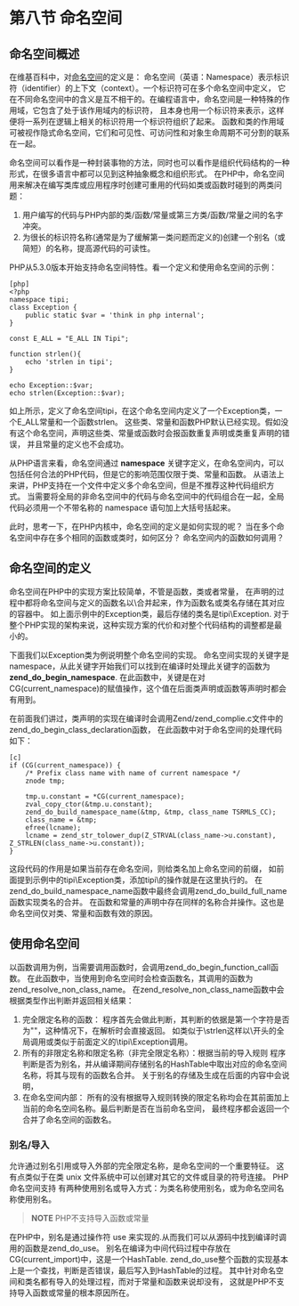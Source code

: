 # 第八节 命名空间

## 命名空间概述
在维基百科中，对[命名空间](http://zh.wikipedia.org/wiki/%E5%91%BD%E5%90%8D%E7%A9%BA%E9%97%B4)的定义是：
命名空间（英语：Namespace）表示标识符（identifier）的上下文（context）。一个标识符可在多个命名空间中定义，
它在不同命名空间中的含义是互不相干的。在编程语言中，命名空间是一种特殊的作用域，它包含了处于该作用域内的标识符，
且本身也用一个标识符来表示，这样便将一系列在逻辑上相关的标识符用一个标识符组织了起来。
函数和类的作用域可被视作隐式命名空间，它们和可见性、可访问性和对象生命周期不可分割的联系在一起。

命名空间可以看作是一种封装事物的方法，同时也可以看作是组织代码结构的一种形式，在很多语言中都可以见到这种抽象概念和组织形式。
在PHP中，命名空间用来解决在编写类库或应用程序时创建可重用的代码如类或函数时碰到的两类问题：

1. 用户编写的代码与PHP内部的类/函数/常量或第三方类/函数/常量之间的名字冲突。
1. 为很长的标识符名称(通常是为了缓解第一类问题而定义的)创建一个别名（或简短）的名称，提高源代码的可读性。

PHP从5.3.0版本开始支持命名空间特性。看一个定义和使用命名空间的示例：

    [php]
	<?php
    namespace tipi;
    class Exception {
        public static $var = 'think in php internal';
    }

    const E_ALL = "E_ALL IN Tipi";

    function strlen(){
        echo 'strlen in tipi';
    }

    echo Exception::$var;
    echo strlen(Exception::$var);

如上所示，定义了命名空间tipi，在这个命名空间内定义了一个Exception类，一个E_ALL常量和一个函数strlen。
这些类、常量和函数PHP默认已经实现。假如没有这个命名空间，声明这些类、常量或函数时会报函数重复声明或类重复声明的错误，
并且常量的定义也不会成功。

从PHP语言来看，命名空间通过 **namespace** 关键字定义，在命名空间内，可以包括任何合法的PHP代码，但是它的影响范围仅限于类、常量和函数。
从语法上来讲，PHP支持在一个文件中定义多个命名空间，但是不推荐这种代码组织方式。
当需要将全局的非命名空间中的代码与命名空间中的代码组合在一起，全局代码必须用一个不带名称的 namespace 语句加上大括号括起来。

此时，思考一下，在PHP内核中，命名空间的定义是如何实现的呢？
当在多个命名空间中存在多个相同的函数或类时，如何区分？
命名空间内的函数如何调用？

## 命名空间的定义
命名空间在PHP中的实现方案比较简单，不管是函数，类或者常量，
在声明的过程中都将命名空间与定义的函数名以\合并起来，作为函数名或类名存储在其对应的容器中。
如上面示例中的Exception类，最后存储的类名是tipi\Exception.
对于整个PHP实现的架构来说，这种实现方案的代价和对整个代码结构的调整都是最小的。

下面我们以Exception类为例说明整个命名空间的实现。
命名空间实现的关键字是namespace，从此关键字开始我们可以找到在编译时处理此关键字的函数为 **zend_do_begin_namespace**.
在此函数中，关键是在对CG(current_namespace)的赋值操作，这个值在后面类声明或函数等声明时都会有用到。

在前面我们讲过，类声明的实现在编译时会调用Zend/zend_complie.c文件中的zend_do_begin_class_declaration函数，
在此函数中对于命名空间的处理代码如下：

    [c]
    if (CG(current_namespace)) {
		/* Prefix class name with name of current namespace */
		znode tmp;

		tmp.u.constant = *CG(current_namespace);
		zval_copy_ctor(&tmp.u.constant);
		zend_do_build_namespace_name(&tmp, &tmp, class_name TSRMLS_CC);
		class_name = &tmp;
		efree(lcname);
		lcname = zend_str_tolower_dup(Z_STRVAL(class_name->u.constant), Z_STRLEN(class_name->u.constant));
	}

这段代码的作用是如果当前存在命名空间，则给类名加上命名空间的前缀，
如前面提到示例中的tipi\Exception类，添加tipi\的操作就是在这里执行的。
在zend_do_build_namespace_name函数中最终会调用zend_do_build_full_name函数实现类名的合并。
在函数和常量的声明中存在同样的名称合并操作。这也是命名空间仅对类、常量和函数有效的原因。

## 使用命名空间
以函数调用为例，当需要调用函数时，会调用zend_do_begin_function_call函数。
在此函数中，当使用到命名空间时会检查函数名，其调用的函数为zend_resolve_non_class_name。
在zend_resolve_non_class_name函数中会根据类型作出判断并返回相关结果：

1. 完全限定名称的函数：
  程序首先会做此判断，其判断的依据是第一个字符是否为"\"，这种情况下，在解析时会直接返回。
  如类似于\strlen这样以\开头的全局调用或类似于前面定义的\tipi\Exception调用。
1. 所有的非限定名称和限定名称（非完全限定名称）：根据当前的导入规则
  程序判断是否为别名，并从编译期间存储别名的HashTable中取出对应的命名空间名称，将其与现有的函数名合并。
  关于别名的存储及生成在后面的内容中会说明，
1. 在命名空间内部：
  所有的没有根据导入规则转换的限定名称均会在其前面加上当前的命名空间名称。最后判断是否在当前命名空间，
最终程序都会返回一个合并了命名空间的函数名。

### 别名/导入
允许通过别名引用或导入外部的完全限定名称，是命名空间的一个重要特征。
这有点类似于在类 unix 文件系统中可以创建对其它的文件或目录的符号连接。
PHP 命名空间支持 有两种使用别名或导入方式：为类名称使用别名，或为命名空间名称使用别名。

>**NOTE**
>PHP不支持导入函数或常量

在PHP中，别名是通过操作符 use 来实现的.从而我们可以从源码中找到编译时调用的函数是zend_do_use。
别名在编译为中间代码过程中存放在CG(current_import)中，这是一个HashTable.
zend_do_use整个函数的实现基本上是一个查找，判断是否错误，最后写入到HashTable的过程。
其中针对命名空间和类名都有导入的处理过程，而对于常量和函数来说却没有，
这就是PHP不支持导入函数或常量的根本原因所在。
